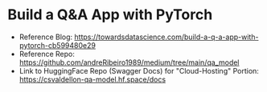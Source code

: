 # Build a Q&A App with PyTorch

- Reference Blog: https://towardsdatascience.com/build-a-q-a-app-with-pytorch-cb599480e29
- Reference Repo: https://github.com/andreRibeiro1989/medium/tree/main/qa_model
- Link to HuggingFace Repo (Swagger Docs) for "Cloud-Hosting" Portion: https://csvaldellon-qa-model.hf.space/docs
